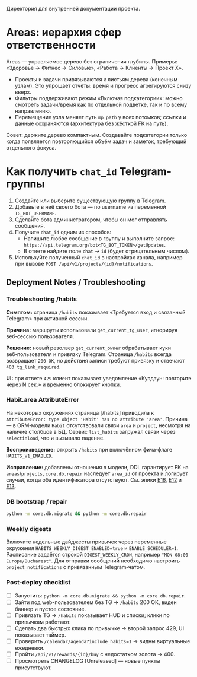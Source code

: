 Директория для внутренней документации проекта.

# Areas: иерархия сфер ответственности

Areas — управляемое дерево без ограничения глубины. Примеры: «Здоровье → Фитнес → Силовые», «Работа → Клиенты → Проект X».

- Проекты и задачи привязываются к листьям дерева (конечным узлам). Это упрощает отчёты: время и прогресс агрегируются снизу вверх.
- Фильтры поддерживают режим «Включая подкатегории»: можно смотреть задачи/время как по отдельной подветке, так и по всему направлению.
- Перемещение узла меняет путь `mp_path` у всех потомков; ссылки и данные сохраняются (архитектура без жёсткой FK на путь).

Совет: держите дерево компактным. Создавайте подкатегории только когда появляется повторяющийся объём задач и заметок, требующий отдельного фокуса.


# Как получить `chat_id` Telegram-группы

1. Создайте или выберите существующую группу в Telegram.
2. Добавьте в неё своего бота — по username из переменной `TG_BOT_USERNAME`.
3. Сделайте бота администратором, чтобы он мог отправлять сообщения.
4. Получите `chat_id` одним из способов:
   - Напишите любое сообщение в группу и выполните запрос:
     `https://api.telegram.org/bot<TG_BOT_TOKEN>/getUpdates`.
   - В ответе найдите поле `chat` → `id` (будет отрицательным числом).
5. Используйте полученный `chat_id` в настройках канала, например при вызове
   `POST /api/v1/projects/{id}/notifications`.

## Deployment Notes / Troubleshooting

### Troubleshooting /habits

**Симптом:** страница `/habits` показывает «Требуется вход и связанный Telegram» при активной сессии.

**Причина:** маршруты использовали `get_current_tg_user`, игнорируя веб‑сессию пользователя.

**Решение:** новый резолвер `get_current_owner` обрабатывает куки веб‑пользователя и привязку Telegram. Страница `/habits` всегда возвращает `200 OK`, но действия записи требуют привязку и отвечают `403 tg_link_required`.

**UI:** при ответе `429` клиент показывает уведомление «Кулдаун: повторите через N сек.» и временно блокирует кнопки.

### Habit.area AttributeError

На некоторых окружениях страница [/habits] приводила к `AttributeError: type object 'Habit' has no attribute 'area'`.
Причина — в ORM‑модели `Habit` отсутствовали связи `area` и `project`, несмотря на наличие столбцов в БД.
Сервис `list_habits` загружал связи через `selectinload`, что и вызывало падение.

**Воспроизведение:** открыть `/habits` при включённом фича‑флаге `HABITS_V1_ENABLED`.

**Исправление:** добавлены отношения в модели, DDL гарантирует FK на `areas`/`projects`,
`core.db.repair` наследует `area_id` от проекта и логирует случаи, когда оба идентификатора отсутствуют.
См. эпики [E16](./BACKLOG.md#e16-habits), [E12](./BACKLOG.md#e12-calendaralarms-fusion-сегодня--общий-список)
и [E13](./BACKLOG.md#e13-tasks--time-para-first).

### DB bootstrap / repair

```bash
python -m core.db.migrate && python -m core.db.repair
```

### Weekly digests

Включите недельные дайджесты привычек через переменные окружения
`HABITS_WEEKLY_DIGEST_ENABLED=true` и `ENABLE_SCHEDULER=1`. Расписание
задаётся строкой `DIGEST_WEEKLY_CRON`, например `"MON 08:00 Europe/Bucharest"`.
Для отправки сообщений необходимо настроить `project_notifications` с
привязанным Telegram‑чатом.

### Post-deploy checklist

- [ ] Запустить: `python -m core.db.migrate && python -m core.db.repair`.
- [ ] Зайти под web-пользователем без TG → `/habits` 200 OK, виден баннер и пустое состояние.
- [ ] Привязать TG → `/habits` показывает HUD и списки; клики по привычкам работают.
- [ ] Сделать два быстрых клика по привычке → второй запрос 429, UI показывает таймер.
- [ ] Проверить `/calendar/agenda?include_habits=1` → видны виртуальные ежедневки.
- [ ] Пройти `/api/v1/rewards/{id}/buy` с недостатком золота → 400.
- [ ] Просмотреть CHANGELOG [Unreleased] — новые пункты присутствуют.
